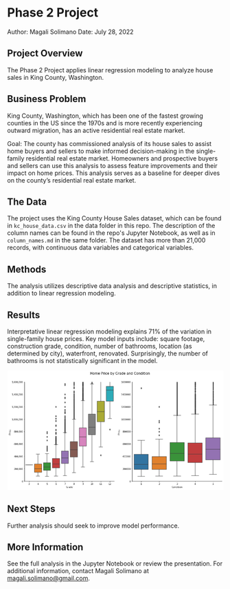 # Phase 2 Project

Author: Magali Solimano
Date: July 28, 2022

## Project Overview

The Phase 2 Project applies linear regression modeling to analyze house sales in King County, Washington.

## Business Problem

King County, Washington, which has been one of the fastest growing counties in the US since the 1970s and is more recently experiencing outward migration, has an active residential real estate market.

Goal: The county has commissioned analysis of its house sales to assist home buyers and sellers to make informed decision-making in the single-family residential real estate market. Homeowners and prospective buyers and sellers can use this analysis to assess feature improvements and their impact on home prices. This analysis serves as a baseline for deeper dives on the county’s residential real estate market.

## The Data

The project uses the King County House Sales dataset, which can be found in  `kc_house_data.csv` in the data folder in this repo. The description of the column names can be found in the repo's Jupyter Notebook, as well as in `column_names.md` in the same folder. The dataset has more than 21,000 records, with continuous data variables and categorical variables.

## Methods
The analysis utilizes descriptive data analysis and descriptive statistics, in addition to linear regression modeling.

## Results
Interpretative linear regression modeling explains 71% of the variation in single-family house prices. Key model inputs include: square footage, construction grade, condition, number of bathrooms, location (as determined by city), waterfront, renovated. Surprisingly, the number of bathrooms is not statistically significant in the model.

![grade_condition_boxplots](https://github.com/magalisolimano/dsc_phase2_project/blob/main/images/grade_condition.png)

## Next Steps
Further analysis should seek to improve model performance.

## More Information
See the full analysis in the Jupyter Notebook or review the presentation. For additional information, contact Magali Solimano at magali.solimano@gmail.com.

